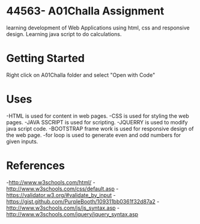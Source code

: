 # 44563- A01Challa Assignment
learning development of Web Applications using html, css and responsive design.
Learning java script to do calculations.
# Getting Started
Right click on A01Challa folder and select "Open with Code"
# Uses
-HTML is used for content in web pages.
-CSS is used for styling the web pages.
-JAVA SSCRIPT is used for scripting.
-JQUERRY is used to modify java script code.
-BOOTSTRAP frame work is used for responsive design of the web page. 
-for loop is used to generate even and odd numbers for given inputs.
# References
-http://www.w3schools.com/html/
-http://www.w3schools.com/css/default.asp
-https://validator.w3.org/#validate_by_input
-https://gist.github.com/PurpleBooth/109311bb0361f32d87a2
-http://www.w3schools.com/js/js_syntax.asp
-http://www.w3schools.com/jquery/jquery_syntax.asp
